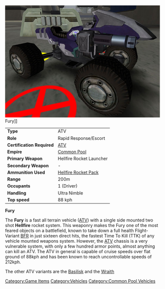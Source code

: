 ![](images/Fury.jpg "fig:Fury.jpg") Fury\]\]

|                            |                                                 |
| -------------------------- | ----------------------------------------------- |
| **Type**                   | ATV                                             |
| **Role**                   | Rapid Response/Escort                           |
| **Certification Required** | [ATV](<ATV_(Certification)>)                    |
| **Empire**                 | [Common Pool](Common_Pool.md)                   |
| **Primary Weapon**         | Hellfire Rocket Launcher                        |
| **Secondary Weapon**       | \-                                              |
| **Ammunition Used**        | [Hellfire Rocket Pack](Hellfire_Rocket_Pack.md) |
| **Range**                  | 200m                                            |
| **Occupants**              | 1 (Driver)                                      |
| **Handling**               | Ultra Nimble                                    |
| **Top speed**              | 88 kph                                          |

**Fury**

The **Fury** is a fast all terrain vehicle ([ATV](ATV.md)) with
a single side mounted two shot **Hellfire** rocket system. This weaponry
makes the Fury one of the most feared objects on a battlefield, known to
take down a full health Flight-Variant [BFR](BattleFrame_Robotics.md) in just
sixteen direct hits, the fastest Time To Kill (TTK) of any vehicle
mounted weapons system. However, the [ATV](ATV.md) chassis is a
very vulnerable system, with only a few hundred armor points, almost
anything can kill an ATV. The ATV in general is capable of cruise speeds
over flat ground of 88kph and has been known to reach uncontrollable
speeds of 212kph.

The other ATV variants are the [Basilisk](Basilisk.md) and the
[Wraith](Wraith.md)

[Category:Game Items](Category:Game_Items.md)
[Category:Vehicles](Category:Vehicles.md) [Category:Common Pool
Vehicles](Category:Common_Pool_Vehicles.md)
